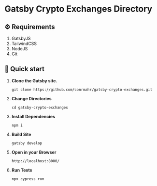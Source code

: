 # Gatsby Crypto Exchanges Directory

## ⚙️ Requirements
1. GatsbyJS
2. TailwindCSS
3. NodeJS
4. Git

## 🚀 Quick start

1.  **Clone the Gatsby site.**

    ```shell
    git clone https://github.com/conrmahr/gatsby-crypto-exchanges.git
    ```

2.  **Change Directories**

    ```shell
    cd gatsby-crypto-exchanges
    ```

3.  **Install Dependencies**

    ```shell
    npm i
    ```
4.  **Build Site**

    ```shell
    gatsby develop
    ```

5.  **Open in your Browser**

    ```shell
    http://localhost:8000/
    ```
6. **Run Tests**

    ```shell
    npx cypress run
    ```
